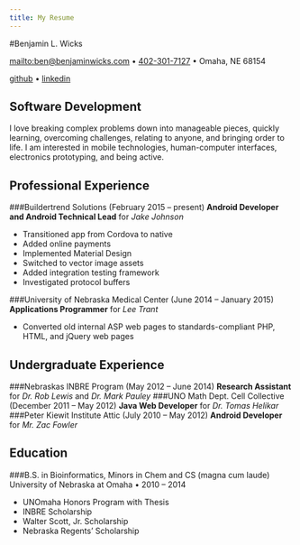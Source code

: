 ```yaml
---
title: My Resume
---
```


#Benjamin L. Wicks

<mailto:ben@benjaminwicks.com> • <a href="tel:+14023017127">402-301-7127</a> • Omaha, NE 68154

[github](https://github.com/benwicks) • [linkedin](https://www.linkedin.com/in/benjaminwicks/)

Software Development
---
I love breaking complex problems down into manageable pieces, quickly learning, overcoming challenges, relating to anyone, and bringing order to life. I am interested in mobile technologies, human-computer interfaces, electronics prototyping, and being active.

Professional Experience
---
###Buildertrend Solutions (February 2015 – present)
**Android Developer and Android Technical Lead** for *Jake Johnson*
- Transitioned app from Cordova to native
- Added online payments
- Implemented Material Design
- Switched to vector image assets
- Added integration testing framework
- Investigated protocol buffers

###University of Nebraska Medical Center (June 2014 – January 2015)
**Applications Programmer** for *Lee Trant*
- Converted old internal ASP web pages to standards-compliant PHP, HTML, and jQuery web pages

Undergraduate Experience
---
###Nebraskas INBRE Program (May 2012 – June 2014)
**Research Assistant** for *Dr. Rob Lewis* and *Dr. Mark Pauley*
###UNO Math Dept. Cell Collective (December 2011 – May 2012)
**Java Web Developer** for *Dr. Tomas Helikar*
###Peter Kiewit Institute Attic (July 2010 – May 2012)
**Android Developer** for *Mr. Zac Fowler*

Education
---
###B.S. in Bioinformatics, Minors in Chem and CS (magna cum laude)
University of Nebraska at Omaha • 2010 – 2014
- UNOmaha Honors Program with Thesis
- INBRE Scholarship
- Walter Scott, Jr. Scholarship
- Nebraska Regents’ Scholarship
